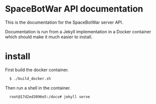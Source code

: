 # SpaceBotWar API documentation

This is the documentation for the SpaceBotWar server API.

Documentation is run from a Jekyll implementation in a Docker container which should
make it much easier to install.

# install

First build the docker container.

```bash
  $ ./build_docker.sh
```

Then run a shell in the container.

```$ ./run_docker.sh
  root@17d2ed3096e5:/docs# jekyll serve
```



